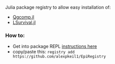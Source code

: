 Julia package registry to allow easy installation of:

- [Qgcomp.jl](https://github.com/alexpkeil1/Qgcomp.jl)
- [LSurvival.jl](https://github.com/alexpkeil1/LSurvival.jl)


### How to:

- Get into package REPL [instructions here](https://juliateachingctu.github.io/Julia-for-Optimization-and-Learning/dev/lecture_03/pkg/)
- copy/paste this: `registry add https://github.com/alexpkeil1/EpiRegistry`
